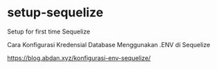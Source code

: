 # setup-sequelize
Setup for first time Sequelize

Cara Konfigurasi Kredensial Database Menggunakan .ENV di Sequelize

https://blog.abdan.xyz/konfigurasi-env-sequelize/
